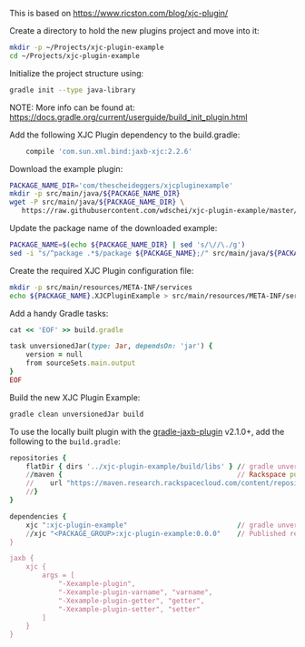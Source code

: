 This is based on https://www.ricston.com/blog/xjc-plugin/

Create a directory to hold the new plugins project and move into it:
``` bash
mkdir -p ~/Projects/xjc-plugin-example
cd ~/Projects/xjc-plugin-example
```

Initialize the project structure using:
``` bash
gradle init --type java-library
```

NOTE: More info can be found at: https://docs.gradle.org/current/userguide/build_init_plugin.html

Add the following XJC Plugin dependency to the build.gradle:
``` bash
    compile 'com.sun.xml.bind:jaxb-xjc:2.2.6'
```

Download the example plugin:
``` bash
PACKAGE_NAME_DIR='com/thescheideggers/xjcpluginexample'
mkdir -p src/main/java/${PACKAGE_NAME_DIR}
wget -P src/main/java/${PACKAGE_NAME_DIR} \
   https://raw.githubusercontent.com/wdschei/xjc-plugin-example/master/src/main/java/com/thescheideggers/xjcpluginexample/XJCPluginExample.java
```

Update the package name of the downloaded example:
``` bash
PACKAGE_NAME=$(echo ${PACKAGE_NAME_DIR} | sed 's/\//\./g')
sed -i "s/^package .*$/package ${PACKAGE_NAME};/" src/main/java/${PACKAGE_NAME_DIR}/XJCPluginExample.java
```

Create the required XJC Plugin configuration file:
``` bash
mkdir -p src/main/resources/META-INF/services
echo ${PACKAGE_NAME}.XJCPluginExample > src/main/resources/META-INF/services/com.sun.tools.xjc.Plugin
```

Add a handy Gradle tasks:
``` ruby
cat << 'EOF' >> build.gradle

task unversionedJar(type: Jar, dependsOn: 'jar') {
    version = null
    from sourceSets.main.output
}
EOF
```

Build the new XJC Plugin Example:
``` bash
gradle clean unversionedJar build
```

To use the locally built plugin with the [gradle-jaxb-plugin](https://github.com/rackerlabs/gradle-jaxb-plugin) v2.1.0+, add the following to the `build.gradle`:
``` ruby
repositories {
    flatDir { dirs '../xjc-plugin-example/build/libs' } // gradle unversionedJar
    //maven {                                           // Rackspace public repository
    //    url "https://maven.research.rackspacecloud.com/content/repositories/public/"
    //}
}

dependencies {
    xjc ":xjc-plugin-example"                           // gradle unversionedJar
    //xjc "<PACKAGE_GROUP>:xjc-plugin-example:0.0.0"    // Published release
}

jaxb {
    xjc {
        args = [
            "-Xexample-plugin",
            "-Xexample-plugin-varname", "varname",
            "-Xexample-plugin-getter", "getter",
            "-Xexample-plugin-setter", "setter"
        ]
    }
}
```
